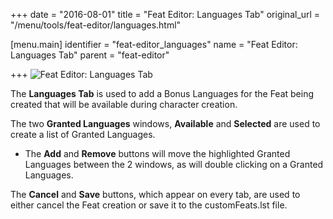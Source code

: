 +++
date = "2016-08-01"
title = "Feat Editor: Languages Tab"
original_url = "/menu/tools/feat-editor/languages.html"

[menu.main]
    identifier = "feat-editor_languages"
    name = "Feat Editor: Languages Tab"
    parent = "feat-editor"
    
+++
![Feat Editor: Languages
Tab](../../../images/editors/feat/languagestab.png)

The **Languages Tab** is used to add a Bonus Languages for the Feat
being created that will be available during character creation.

The two **Granted Languages** windows, **Available** and **Selected**
are used to create a list of Granted Languages.

-   The **Add** and **Remove** buttons will move the highlighted Granted
    Languages between the 2 windows, as will double clicking on a
    Granted Languages.

The **Cancel** and **Save** buttons, which appear on every tab, are used
to either cancel the Feat creation or save it to the customFeats.lst
file.



